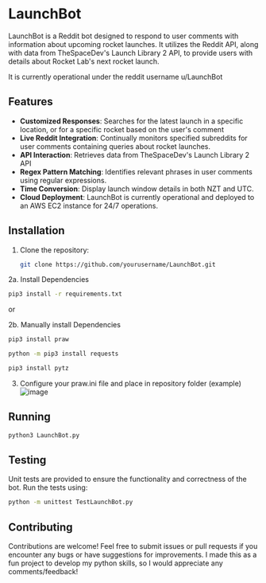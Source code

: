 # LaunchBot

LaunchBot is a Reddit bot designed to respond to user comments with information about upcoming rocket launches. It utilizes the Reddit API, along with data from TheSpaceDev's Launch Library 2 API, to provide users with details about Rocket Lab's next rocket launch.

It is currently operational under the reddit username u/LaunchBot

## Features
- **Customized Responses**: Searches for the latest launch in a specific location, or for a specific rocket based on the user's comment
- **Live Reddit Integration**: Continually monitors specified subreddits for user comments containing queries about rocket launches.
- **API Interaction**: Retrieves data from TheSpaceDev's Launch Library 2 API
- **Regex Pattern Matching**: Identifies relevant phrases in user comments using regular expressions.
- **Time Conversion**: Display launch window details in both NZT and UTC.
- **Cloud Deployment**: LaunchBot is currently operational and deployed to an AWS EC2 instance for 24/7 operations.

## Installation

1. Clone the repository:

   ```bash
   git clone https://github.com/yourusername/LaunchBot.git

2a. Install Dependencies
  ```bash
  pip3 install -r requirements.txt
  ```

or

2b. Manually install Dependencies
  ```bash
  pip3 install praw
  ```

  ```bash
  python -m pip3 install requests
  ```

  ```bash
  pip3 install pytz
 ```

3. Configure your praw.ini file and place in repository folder (example)
![image](https://github.com/HugoBlair/LaunchBot/assets/118417835/bf46beaf-0460-4d8c-b51b-2e9e76d4c47f)

## Running

  ```bash
  python3 LaunchBot.py
  ```

## Testing

Unit tests are provided to ensure the functionality and correctness of the bot. Run the tests using:

  ```bash
  python -m unittest TestLaunchBot.py
  ```

## Contributing

Contributions are welcome! Feel free to submit issues or pull requests if you encounter any bugs or have suggestions for improvements.
I made this as a fun project to develop my python skills, so I would appreciate any comments/feedback!
